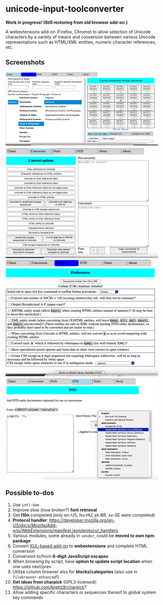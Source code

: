 # unicode-input-toolconverter

**Work in progress! (Still restoring from old browser add-on.)**

A webextensions add-on (Firefox, Chrome) to allow selection of Unicode
characters by a variety of means and conversion between various
Unicode representations such as HTML/XML entities, numeric
character references, etc.

## Screenshots

![Script Browser](./screenshots/script-browser.png)
![Entity/Numeric Character Reference/Escape Converter](./screenshots/converter.png)
![Preferences](./screenshots/preferences.png)
![Custom DTD (for highlighting entities in the script browser](./screenshots/dtd.png)

## Possible to-dos

1. Use `intl-dom`
1. Improve slow (now broken?) **font retrieval**
1. Get **l10n** completed (only en-US, hu-HU, pt-BR, sv-SE were completed)
1. **Protocol handler**:
  <https://developer.mozilla.org/en-US/docs/Mozilla/Add-ons/WebExtensions/manifest.json/protocol_handlers>
1. Various modules, some already in `vendor`, could be
    **moved to own npm package**
1. Convert
    [XUL-based add-on](https://addons.mozilla.org/en-US/firefox/addon/unicode-input-toolconverter/)
    to **webextensions** and complete HTML conversion
1. Conversion to/from **6-digit JavaScript escapes**
1. When browsing by script, have **option to update script location** when one
    uses next/prev
1. Utilize column browser also for **blocks/categories** (also use in
    `filebrowser-enhanced`!)
1. **Get ideas from charpick** (GPL3-licensed):
    <https://github.com/brettz9/charpick>?
1. Allow adding specific characters or sequences thereof to global system key
    commands
